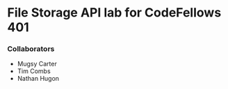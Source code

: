 # File Storage API lab for CodeFellows 401

### Collaborators
 - Mugsy Carter
 - Tim Combs
 - Nathan Hugon
